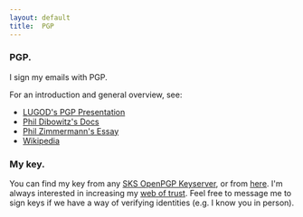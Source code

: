 ```yaml
---
layout: default
title:  PGP
---
```


### PGP.
I sign my emails with PGP.

For an introduction and general overview, see:

 + [LUGOD's PGP Presentation](http://www.lugod.org/presentations/pgp/)
 + [Phil Dibowitz's Docs](http://www.phildev.net/pgp/)
 + [Phil Zimmermann's Essay](http://www.philzimmermann.com/EN/essays/WhyIWrotePGP.html)
 + [Wikipedia](http://en.wikipedia.org/wiki/Pretty_Good_Privacy)

### My key.
You can find my key from any
[SKS OpenPGP Keyserver](http://keyserver.cns.vt.edu/),
or from [here](../data/pgp_key.asc).
I'm always interested in increasing my
[web of trust](http://en.wikipedia.org/wiki/Web_of_trust).
Feel free to message me to sign keys
if we have a way of verifying identities
  (e.g. I know you in person).
